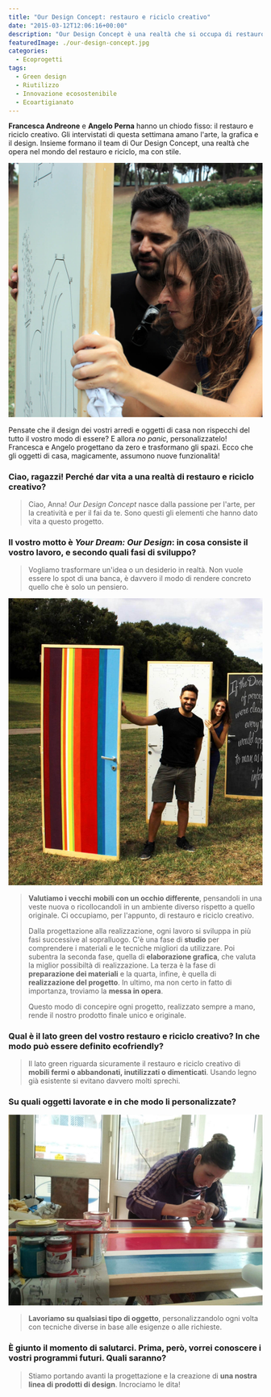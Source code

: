 ```yaml
---
title: "Our Design Concept: restauro e riciclo creativo"
date: "2015-03-12T12:06:16+00:00"
description: "Our Design Concept è una realtà che si occupa di restauro e riciclo creativo. Francesca e Angelo progettano e trasformano gli spazi grazie a un nuovo sguardo."
featuredImage: ./our-design-concept.jpg
categories:
  - Ecoprogetti
tags:
  - Green design
  - Riutilizzo
  - Innovazione ecosostenibile
  - Ecoartigianato
---
```


**Francesca Andreone** e **Angelo Perna** hanno un chiodo fisso: il restauro e riciclo creativo.
Gli intervistati di questa settimana amano l'arte, la grafica e il design. Insieme formano il team di Our Design Concept, una realtà che opera nel mondo del restauro e riciclo, ma con stile.

![Angelo e Francesca](./angelo-francesca.jpg)

Pensate che il design dei vostri arredi e oggetti di casa non rispecchi del tutto il vostro modo di essere? E allora _no panic_, personalizzatelo!
Francesca e Angelo progettano da zero e trasformano gli spazi. Ecco che gli oggetti di casa, magicamente, assumono nuove funzionalità!

### Ciao, ragazzi! Perché dar vita a una realtà di restauro e riciclo creativo?

> Ciao, Anna! _Our Design Concept_ nasce dalla passione per l'arte, per la creatività e per il fai da te. Sono questi gli elementi che hanno dato vita a questo progetto.

### Il vostro motto è _Your Dream: Our Design_: in cosa consiste il vostro lavoro, e secondo quali fasi di sviluppo?

> Vogliamo trasformare un'idea o un desiderio in realtà. Non vuole essere lo spot di una banca, è davvero il modo di rendere concreto quello che è solo un pensiero.

![Our Design Concept](./our-design-concept-1.jpg)

> **Valutiamo i vecchi mobili con un occhio differente**, pensandoli in una veste nuova o ricollocandoli in un ambiente diverso rispetto a quello originale. Ci occupiamo, per l'appunto, di restauro e riciclo creativo.
>
> Dalla progettazione alla realizzazione, ogni lavoro si sviluppa in più fasi successive al sopralluogo. C'è una fase di **studio** per comprendere i materiali e le tecniche migliori da utilizzare. Poi subentra la seconda fase, quella di **elaborazione grafica**, che valuta la miglior possibiltà di realizzazione. La terza è la fase di **preparazione dei materiali** e la quarta, infine, è quella di **realizzazione del progetto**. In ultimo, ma non certo in fatto di importanza, troviamo la **messa in opera**.
>
> Questo modo di concepire ogni progetto, realizzato sempre a mano, rende il nostro prodotto finale unico e originale.

### Qual è il lato green del vostro restauro e riciclo creativo? In che modo può essere definito ecofriendly?

> Il lato green riguarda sicuramente il restauro e riciclo creativo di **mobili fermi o abbandonati, inutilizzati o dimenticati**. Usando legno già esistente si evitano davvero molti sprechi.

### Su quali oggetti lavorate e in che modo li personalizzate?

![Our Design Concept](./our-design-concept-2.jpg)

> **Lavoriamo su qualsiasi tipo di oggetto**, personalizzandolo ogni volta con tecniche diverse in base alle esigenze o alle richieste.

### È giunto il momento di salutarci. Prima, però, vorrei conoscere i vostri programmi futuri. Quali saranno?

> Stiamo portando avanti la progettazione e la creazione di **una nostra linea di prodotti di design**. Incrociamo le dita!
